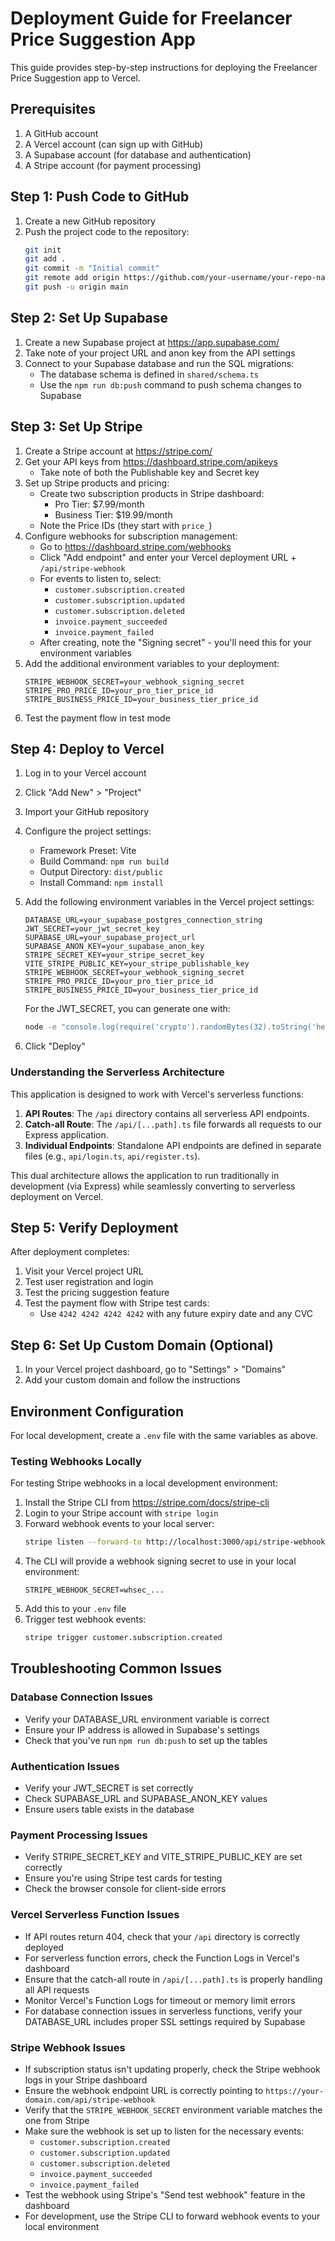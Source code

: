 # Deployment Guide for Freelancer Price Suggestion App

This guide provides step-by-step instructions for deploying the Freelancer Price Suggestion app to Vercel.

## Prerequisites

1. A GitHub account
2. A Vercel account (can sign up with GitHub)
3. A Supabase account (for database and authentication)
4. A Stripe account (for payment processing)

## Step 1: Push Code to GitHub

1. Create a new GitHub repository
2. Push the project code to the repository:
   ```bash
   git init
   git add .
   git commit -m "Initial commit"
   git remote add origin https://github.com/your-username/your-repo-name.git
   git push -u origin main
   ```

## Step 2: Set Up Supabase

1. Create a new Supabase project at https://app.supabase.com/
2. Take note of your project URL and anon key from the API settings
3. Connect to your Supabase database and run the SQL migrations:
   - The database schema is defined in `shared/schema.ts`
   - Use the `npm run db:push` command to push schema changes to Supabase

## Step 3: Set Up Stripe

1. Create a Stripe account at https://stripe.com/
2. Get your API keys from https://dashboard.stripe.com/apikeys
   - Take note of both the Publishable key and Secret key
3. Set up Stripe products and pricing:
   - Create two subscription products in Stripe dashboard:
     - Pro Tier: $7.99/month
     - Business Tier: $19.99/month
   - Note the Price IDs (they start with `price_`)
4. Configure webhooks for subscription management:
   - Go to https://dashboard.stripe.com/webhooks
   - Click "Add endpoint" and enter your Vercel deployment URL + `/api/stripe-webhook`
   - For events to listen to, select:
     - `customer.subscription.created`
     - `customer.subscription.updated`
     - `customer.subscription.deleted`
     - `invoice.payment_succeeded`
     - `invoice.payment_failed`
   - After creating, note the "Signing secret" - you'll need this for your environment variables
5. Add the additional environment variables to your deployment:
   ```
   STRIPE_WEBHOOK_SECRET=your_webhook_signing_secret
   STRIPE_PRO_PRICE_ID=your_pro_tier_price_id
   STRIPE_BUSINESS_PRICE_ID=your_business_tier_price_id
   ```
6. Test the payment flow in test mode

## Step 4: Deploy to Vercel

1. Log in to your Vercel account
2. Click "Add New" > "Project"
3. Import your GitHub repository
4. Configure the project settings:
   - Framework Preset: Vite
   - Build Command: `npm run build`
   - Output Directory: `dist/public`
   - Install Command: `npm install`

5. Add the following environment variables in the Vercel project settings:
   ```
   DATABASE_URL=your_supabase_postgres_connection_string
   JWT_SECRET=your_jwt_secret_key
   SUPABASE_URL=your_supabase_project_url
   SUPABASE_ANON_KEY=your_supabase_anon_key
   STRIPE_SECRET_KEY=your_stripe_secret_key
   VITE_STRIPE_PUBLIC_KEY=your_stripe_publishable_key
   STRIPE_WEBHOOK_SECRET=your_webhook_signing_secret
   STRIPE_PRO_PRICE_ID=your_pro_tier_price_id
   STRIPE_BUSINESS_PRICE_ID=your_business_tier_price_id
   ```

   For the JWT_SECRET, you can generate one with:
   ```bash
   node -e "console.log(require('crypto').randomBytes(32).toString('hex'))"
   ```

6. Click "Deploy"

### Understanding the Serverless Architecture

This application is designed to work with Vercel's serverless functions:

1. **API Routes**: The `/api` directory contains all serverless API endpoints.
2. **Catch-all Route**: The `/api/[...path].ts` file forwards all requests to our Express application.
3. **Individual Endpoints**: Standalone API endpoints are defined in separate files (e.g., `api/login.ts`, `api/register.ts`).

This dual architecture allows the application to run traditionally in development (via Express) while seamlessly converting to serverless deployment on Vercel.

## Step 5: Verify Deployment

After deployment completes:

1. Visit your Vercel project URL
2. Test user registration and login
3. Test the pricing suggestion feature
4. Test the payment flow with Stripe test cards:
   - Use `4242 4242 4242 4242` with any future expiry date and any CVC

## Step 6: Set Up Custom Domain (Optional)

1. In your Vercel project dashboard, go to "Settings" > "Domains"
2. Add your custom domain and follow the instructions

## Environment Configuration

For local development, create a `.env` file with the same variables as above.

### Testing Webhooks Locally

For testing Stripe webhooks in a local development environment:

1. Install the Stripe CLI from https://stripe.com/docs/stripe-cli
2. Login to your Stripe account with `stripe login`
3. Forward webhook events to your local server:
   ```bash
   stripe listen --forward-to http://localhost:3000/api/stripe-webhook
   ```
4. The CLI will provide a webhook signing secret to use in your local environment:
   ```
   STRIPE_WEBHOOK_SECRET=whsec_...
   ```
5. Add this to your `.env` file
6. Trigger test webhook events:
   ```bash
   stripe trigger customer.subscription.created
   ```

## Troubleshooting Common Issues

### Database Connection Issues

- Verify your DATABASE_URL environment variable is correct
- Ensure your IP address is allowed in Supabase's settings
- Check that you've run `npm run db:push` to set up the tables

### Authentication Issues

- Verify your JWT_SECRET is set correctly
- Check SUPABASE_URL and SUPABASE_ANON_KEY values
- Ensure users table exists in the database

### Payment Processing Issues

- Verify STRIPE_SECRET_KEY and VITE_STRIPE_PUBLIC_KEY are set correctly
- Ensure you're using Stripe test cards for testing
- Check the browser console for client-side errors

### Vercel Serverless Function Issues

- If API routes return 404, check that your `/api` directory is correctly deployed
- For serverless function errors, check the Function Logs in Vercel's dashboard
- Ensure that the catch-all route in `/api/[...path].ts` is properly handling all API requests
- Monitor Vercel's Function Logs for timeout or memory limit errors
- For database connection issues in serverless functions, verify your DATABASE_URL includes proper SSL settings required by Supabase

### Stripe Webhook Issues

- If subscription status isn't updating properly, check the Stripe webhook logs in your Stripe dashboard
- Ensure the webhook endpoint URL is correctly pointing to `https://your-domain.com/api/stripe-webhook`
- Verify that the `STRIPE_WEBHOOK_SECRET` environment variable matches the one from Stripe
- Make sure the webhook is set up to listen for the necessary events:
  - `customer.subscription.created`
  - `customer.subscription.updated`
  - `customer.subscription.deleted`
  - `invoice.payment_succeeded`
  - `invoice.payment_failed`
- Test the webhook using Stripe's "Send test webhook" feature in the dashboard
- For development, use the Stripe CLI to forward webhook events to your local environment